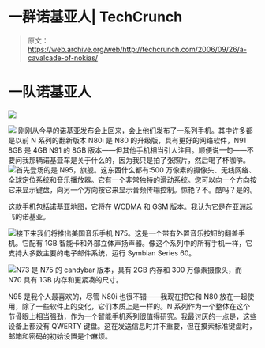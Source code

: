 # 一群诺基亚人| TechCrunch

> 原文：<https://web.archive.org/web/http://techcrunch.com/2006/09/26/a-cavalcade-of-nokias/>

# 一队诺基亚人

![](img/9ea7fe909120e81361e93649ffdb41ad.png)

![](img/dc2cfefd121b9074cce37946fc0242a6.png)
刚刚从今早的诺基亚发布会上回来，会上他们发布了一系列手机。其中许多都是以前 N 系列的翻新版本 N80i 是 N80 的升级版，具有更好的网络软件，N91 8GB 是 4GB N91 的 8GB 版本——但其他手机相当引人注目。顺便说一句——不要问我那辆诺基亚车是关于什么的，因为我只是拍了张照片，然后喝了杯咖啡。
 ![](img/21ab1f907cf1496edc753bf5c2d46596.png)首先登场的是 N95，旗舰。这东西什么都有:500 万像素的摄像头、无线网络、全球定位系统和音乐播放器。它有一个非常独特的滑动系统。您可以向一个方向按它来显示键盘，向另一个方向按它来显示音频传输控制。惊艳？不。酷吗？是的。

这款手机包括诺基亚地图，它将在 WCDMA 和 GSM 版本。我认为它是在亚洲起飞的诺基亚。

![](img/772ad0c2034f1beb32545baf66a8e6c5.png)接下来我们将推出美国音乐手机 N75。这是一个带有外置音乐按钮的翻盖手机。它配有 1GB 智能卡和外部立体声扬声器。像这个系列中的所有手机一样，它支持大多数主要的电子邮件系统，运行 Symbian Series 60。

![](img/52d50453ebe23f1de0551f987b5970dc.png)N73 是 N75 的 candybar 版本，具有 2GB 内存和 300 万像素摄像头，而 N70 具有 1GB 内存和更紧凑的尺寸。

N95 是我个人最喜欢的，尽管 N80i 也很不错——我现在把它和 N80 放在一起使用，除了一些软件上的变化，它们本质上是一样的。N 系列作为一个整体在这个节骨眼上相当强劲，作为一个智能手机系列很值得研究。我最讨厌的一点是，这些设备上都没有 QWERTY 键盘。这在发送信息时并不重要，但在摸索标准键盘时，邮箱和密码的初始设置是个麻烦。